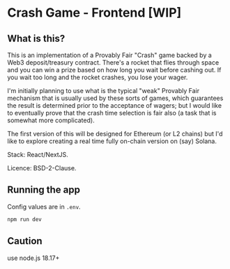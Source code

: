 # Crash Game - Frontend [WIP]

## What is this?

This is an implementation of a Provably Fair "Crash" game backed by a
Web3 deposit/treasury contract. There's a rocket that flies through
space and you can win a prize based on how long you wait before cashing
out. If you wait too long and the rocket crashes, you lose your wager.

I'm initially planning to use what is the typical "weak" Provably Fair
mechanism that is usually used by these sorts of games, which guarantees
the result is determined prior to the acceptance of wagers; but I would
like to eventually prove that the crash time selection is fair also
(a task that is somewhat more complicated).

The first version of this will be designed for Ethereum (or L2 chains)
but I'd like to explore creating a real time fully on-chain version on
(say) Solana.

Stack: React/NextJS.

Licence: BSD-2-Clause.

## Running the app

Config values are in `.env`.

```bash
npm run dev
```

## Caution
use node.js 18.17+
